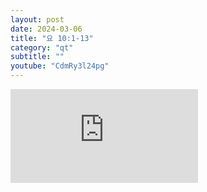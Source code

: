 ```yaml
---
layout: post
date: 2024-03-06
title: "요 10:1-13"
category: "qt"
subtitle: ""
youtube: "CdmRy3l24pg"
---
```


<div class="youtube margin-large">
    <iframe src="https://www.youtube.com/embed/CdmRy3l24pg" title="YouTube video player" frameborder="0" allow="accelerometer; autoplay; clipboard-write; encrypted-media; gyroscope; picture-in-picture; web-share" allowfullscreen></iframe>
</div>

